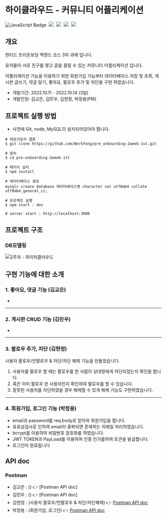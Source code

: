 # 하이클라우드 - 커뮤니티 어플리케이션
![JavaScript Badge](https://img.shields.io/badge/TypeScript-F7DF1E?style=for-the-badge&logo=TypeScript&logoColor=white)&nbsp;
<img src="https://img.shields.io/badge/JSON Web Tokens-339933?style=for-the-badge&logo=JSON Web Tokens&logoColor=white"/>&nbsp;
<img src="https://img.shields.io/badge/NestJS-000000?style=for-the-badge&logo=NestJS&logoColor=white"/>&nbsp;
<img src="https://img.shields.io/badge/MySQL-4479A1?style=for-the-badge&logo=MySQL&logoColor=white"/>&nbsp;
<img src="https://img.shields.io/badge/Passport-85EA2D?style=for-the-badge&logo=Passport&logoColor=white"/>&nbsp;
## 개요
원티드 프리온보딩 백엔드 코스 3차 과제 입니다. 

유저들이 서로 친구를 맺고 글을 올릴 수 있는 커뮤니티 어플리케이션 입니다.

어플리케이션 기능을 이용하기 위한 회원가입 기능부터 데이터베이스 저장 및 조회, 게시판 글쓰기, 댓글 달기, 좋아요, 팔로우 추가 및 차단을 구현 하였습니다.

- 개발기간: 2022.10.11 - 2022.10.14 (3일)
- 개발인원: 김교은, 김민우, 김현정, 박정용(PM) 



## 프로젝트 실행 방법

- 사전에 Git, node, MySQL이 설치되어있어야 합니다.

```shell
# 레포지토리 클론
$ git clone https://github.com/WorkYong/pre_onboarding-2week-1st.git

# 접속
$ cd pre-onboarding-2week-1st

# 패키지 설치
$ npm install

# 데이터베이스 생성
mysql> create database 데이터베이스명 character set utf8mb4 collate utf8mb4_general_ci; 

# 프로젝트 실행
$ npm start : dev

# server start : http://localhost:3000
```


## 프로젝트 구조
### DB모델링

![2주차 - 하이퍼클라우드](https://user-images.githubusercontent.com/102202607/195594286-da020cfd-6a88-49d4-8c3c-375303c579c5.png)



## 구현 기능에 대한 소개

### 1. 좋아요, 댓글 기능 (김교은)

-

---


### 2. 게시판 CRUD 기능 (김민우)

-

---



### 3. 팔로우 추가, 차단 (김현정)

사용자 팔로우/언팔로우 & 차단/차단 해제 기능을 만들었습니다.
1. 사용자를 팔로우 할 때는 팔로우를 한 사람이 상대방에게 차단되었는지 확인을 합니다.
2. 혹은 이미 팔로우 한 사용자인지 확인하여 팔로우를 할 수 있습니다.
3. 잘못된 사용자를 차단하였을 경우 해제할 수 있게 해제 기능도 구현하였습니다.

---



### 4. 회원가입, 로그인 기능 (박정용)

- email과 password를 req.body로 받아와 회원가입을 합니다.
- 유효성검사로 인하여 email이 중복되면 존재하는 이메일 처리하였습니다.
- bcrypt를 이용하여 비밀번호 암호화를 하였습니다.
- JWT TOKEN과 PayLoad를 이용하여 인증 인가를하여 토큰을 발급합니다.
- 로그인이 완료됩니다

## API doc

### Postman

- 김교은 : ()  👉 [Postman API doc]
- 김민우 : ()  👉 [Postman API doc]
- 김현정 : (사용자 팔로우/언팔로우 & 차단/차단해제)  👉 [Postman API doc](https://documenter.getpostman.com/view/22723303/2s83zpJg3C#intro)
- 박정용 : (회원가입, 로그인) 👉 [Postman API doc](https://documenter.getpostman.com/view/22204904/2s83zpK1Da)
